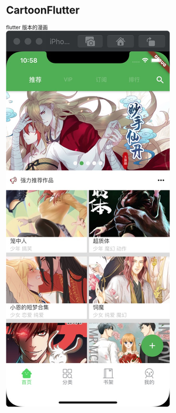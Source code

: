 # CartoonFlutter
flutter 版本的漫画
![Image](https://raw.githubusercontent.com/HuberCui/CartoonFlutter/master/flutter_cartoon/img/0.jpeg)
